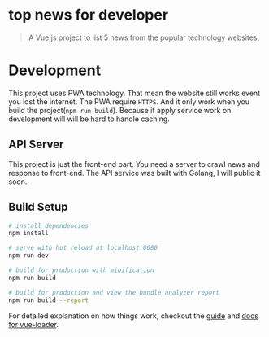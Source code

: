 # top news for developer

> A Vue.js project to list 5 news from the popular technology websites.

# Development

This project uses PWA technology. That mean the website still works event you lost the internet. The PWA require `HTTPS`. And it only work when you build the project(`npm run build`). Because if apply service work on development will will be hard to handle caching.

## API Server

This project is just the front-end part. You need a server to crawl news and response to front-end. The API service was built with Golang, I will public it soon.

## Build Setup

``` bash
# install dependencies
npm install

# serve with hot reload at localhost:8080
npm run dev

# build for production with minification
npm run build

# build for production and view the bundle analyzer report
npm run build --report
```

For detailed explanation on how things work, checkout the [guide](http://vuejs-templates.github.io/webpack/) and [docs for vue-loader](http://vuejs.github.io/vue-loader).
